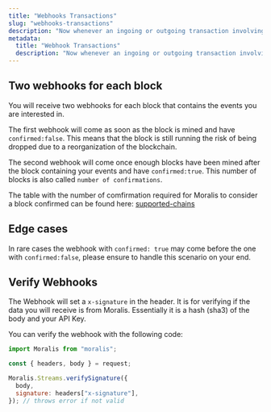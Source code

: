 ```yaml
---
title: "Webhooks Transactions"
slug: "webhooks-transactions"
description: "Now whenever an ingoing or outgoing transaction involving the address you are monitoring occurs, you will receive a webhook with the transaction details."
metadata: 
  title: "Webhook Transactions"
  description: "Now whenever an ingoing or outgoing transaction involving the address you are monitoring occurs, you will receive a webhook with the transaction details."
---
```


## Two webhooks for each block

You will receive two webhooks for each block that contains the events you are interested in.

The first webhook will come as soon as the block is mined and have `confirmed:false`. This means that the block is still running the risk of being dropped due to a reorganization of the blockchain.

The second webhook will come once enough blocks have been mined after the block containing your events and have `confirmed:true`. This number of blocks is also called `number of confirmations`.

The table with the number of comfirmation required for Moralis to consider a block confirmed can be found here: [supported-chains](/docs/what-is-streams-api-1#supported-chains)

## Edge cases

In rare cases the webhook with `confirmed: true` may come before the one with `confirmed:false`, please ensure to handle this scenario on your end.

## Verify Webhooks

The Webhook will set a `x-signature` in the header. It is for verifying if the data you will receive is from Moralis. Essentially it is a hash (sha3) of the body and your API Key.

You can verify the webhook with the following code:

```javascript
import Moralis from "moralis";

const { headers, body } = request;

Moralis.Streams.verifySignature({
  body,
  signature: headers["x-signature"],
}); // throws error if not valid
```